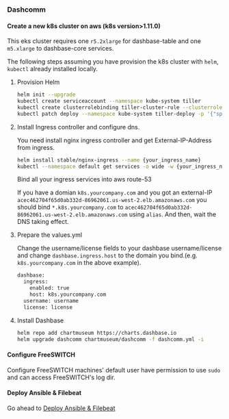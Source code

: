 ### Dashcomm

#### Create a new k8s cluster on aws (k8s version>1.11.0)

This eks cluster requires one `r5.2xlarge` for dashbase-table and one `m5.xlarge` to dashbase-core services.

The following steps assuming you have provision the k8s cluster with `helm`, `kubectl` already installed locally.

1. Provision Helm

   ```bash
   helm init --upgrade
   kubectl create serviceaccount --namespace kube-system tiller
   kubectl create clusterrolebinding tiller-cluster-rule --clusterrole=cluster-admin --serviceaccount=kube-system:tiller
   kubectl patch deploy --namespace kube-system tiller-deploy -p '{"spec":{"template":{"spec":{"serviceAccount":"tiller"}}}}'
   ```

2. Install Ingress controller and configure dns.

   You need install nginx ingress controller and get External-IP-Address from ingress.

   ```bash
   helm install stable/nginx-ingress --name {your_ingress_name}
   kubectl --namespace default get services -o wide -w {your_ingress_name}-nginx-ingress-controller
   ```

   Bind all your ingress services into aws route-53

   If you have a domian `k8s.yourcompany.com` and you got an external-IP `acec462704f65d0ab332d-86962061.us-west-2.elb.amazonaws.com` you should bind `*.k8s.yourcompany.com` to `acec462704f65d0ab332d-86962061.us-west-2.elb.amazonaws.com` using `alias`. And then, wait the DNS taking effect.

3. Prepare the values.yml

   Change the username/license fields to your dashbase username/license and change `dashbase.ingress.host` to the domain you bind.(e.g. `k8s.yourcompany.com` in the above example).

   ```bash
   dashbase:
     ingress:
       enabled: true
       host: k8s.yourcompany.com
     username: username
     license: license
   ```

4. Install Dashbase

   ```bash
   helm repo add chartmuseum https://charts.dashbase.io
   helm upgrade dashcomm chartmuseum/dashcomm -f dashcomm.yml -i
   ```

#### Configure FreeSWITCH

Configure FreeSWITCH machines' default user have permission to use `sudo` and can access FreeSWITCH's log dir.

#### Deploy Ansible & Filebeat 

Go ahead to [Deploy Ansible & Filebeat](ansible/README.md)